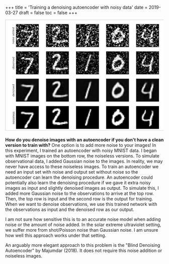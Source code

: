 +++
title = 'Training a denoising autoencoder with noisy data'
date = 2019-03-27
draft = false
toc = false
+++

![denoising example](denoising.png)

**How do you denoise images with an autoencoder if you don't have a clean version to train with?** One option is to add more noise to your images! In this experiment, I trained an autoencoder with noisy MNIST data. I began with MNIST images on the bottom row, the noiseless versions. To simulate observational data, I added Gaussian noise to the images. In reality, we may never have access to these noiseless images. To train an autoencoder we need an input set with noise and output set without noise so the autoencoder can learn the denoising procedure. An autoencoder could potentially also learn the denoising procedure if we gave it extra noisy images as input and slightly denoised images as output. To simulate this, I added more Gaussian noise to the observations to arrive at the top row. Then, the top row is input and the second row is the output for training. When we want to denoise observations, we use this trained network with the observations as input and the denoised row as our output.  

I am not sure how sensitive this is to an accurate noise model when adding noise or the amount of noise added. In the solar extreme ultraviolet setting, we suffer more from shot/Poisson noise than Gaussian noise. I am unsure how well this approach works under that setting.  

An arguably more elegant approach to this problem is the "Blind Denoising Autoencoder" by Majumdar (2018). It does not require this noise addition or noiseless images.
